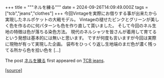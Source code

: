 +++
title = """ネルを練る"""
date = 2024-09-26T14:09:49.000Z
tags = ["tcb","jeans","clothes"]
+++
今回Vintageを実際にお借りする事が出来たから実現したネルポケットの大戦モデル。 Vintageの褪せたピンクとグリーンが美しく色を作るのに何パターンも色を作り直して貰いました。 そして今回のネル生地の特徴は色が落ちる染色方法。 現代のネルシャツを皆さんが着用して育てるという発想は基本的には無いと思います。 ですが何度も言いますが今回は実際に現物が有って実現した企画。 袋布をひっくり返し生地端のまだ色が濃く残ってる所から色を拾い色を \[…\]

The post [ネルを練る](http://tcbjeans.com/2024/09/26/49276) first appeared on [TCB jeans](http://tcbjeans.com).

[[source]](http://tcbjeans.com/2024/09/26/49276)
